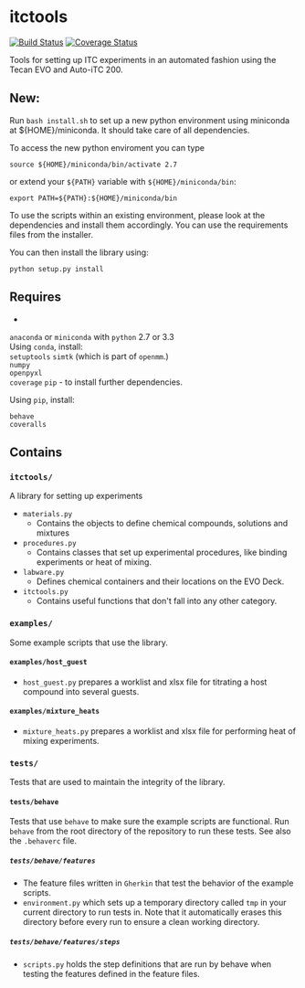 # itctools

[![Build Status](https://travis-ci.org/choderalab/itctools.svg)](https://travis-ci.org/choderalab/itctools)
[![Coverage Status](https://coveralls.io/repos/choderalab/itctools/badge.png)](https://coveralls.io/r/choderalab/itctools)

Tools for setting up ITC experiments in an automated fashion using the Tecan EVO and Auto-iTC 200.

## New:

Run `bash install.sh` to set up a new python environment using miniconda at ${HOME}/miniconda. It should take care of all dependencies. 

To access the new python enviroment you can type 
```shell
source ${HOME}/miniconda/bin/activate 2.7
```
or extend your `${PATH}` variable with `${HOME}/miniconda/bin`:
```shell
export PATH=${PATH}:${HOME}/miniconda/bin
```
To use the scripts within an existing environment, please look at the dependencies and install them accordingly. You can use the requirements files from the installer.

You can then install the library using: 
```shell
python setup.py install
```

## Requires
-
`anaconda` or `miniconda` with `python` 2.7 or 3.3  
Using `conda`, install:  
`setuptools`
`simtk` (which is part of `openmm`.)  
`numpy`  
`openpyxl`  
`coverage`
`pip` - to install further dependencies.  

Using `pip`, install:

`behave`  
`coveralls`

## Contains

### `itctools/`

A library for setting up experiments

  - `materials.py`
    - Contains the objects to define chemical compounds, solutions and mixtures
  - `procedures.py`
    - Contains classes that set up experimental procedures, like binding experiments or heat of mixing.
  - `labware.py`
    - Defines chemical containers and their locations on the EVO Deck.
  - `itctools.py`
    - Contains useful functions that don't fall into any other category. 

### `examples/`

Some example scripts that use the library.
 
#### `examples/host_guest`

  - `host_guest.py` prepares a worklist and xlsx file for titrating a host compound into several guests.

#### `examples/mixture_heats`

  -  `mixture_heats.py` prepares a worklist and xlsx file for performing heat of mixing experiments.

### `tests/`

Tests that are used to maintain the integrity of the library.

#### `tests/behave`

Tests that use `behave` to make sure the example scripts are functional. Run `behave` from the root directory of the repository to run these tests. See also the `.behaverc` file.

##### `tests/behave/features`

- The feature files written in `Gherkin` that test the behavior of the example scripts.
- `environment.py` which sets up a temporary directory called `tmp` in your current directory to run tests in. Note that it automatically erases this directory before every run to ensure a clean working directory.
    
##### `tests/behave/features/steps`
- `scripts.py` holds the step definitions that are run by behave when testing the features defined in the feature files.
